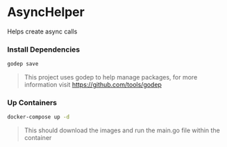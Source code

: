 # AsyncHelper
Helps create async calls

### Install Dependencies
```sh
godep save
```
> This project uses godep to help manage packages, for more information visit https://github.com/tools/godep

### Up Containers
```sh
docker-compose up -d
```
> This should download the images and run the main.go file within the container
